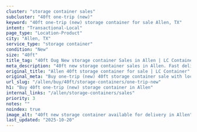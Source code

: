 ```yaml
---
cluster: "storage container sales"
subcluster: "40ft one-trip (new)"
keyword: "40ft one-trip (new) storage container for sale Allen, TX"
intent: "Transactional-Local"
page_type: "Location-Product"
city: "Allen, TX"
service_type: "storage container"
condition: "New"
size: "40ft"
title_tag: "40ft Oug New storage container Sales in Allen | LC Container"
meta_description: "40ft new storage container sales in Allen. Fast delivery, competitive pricing. Serving storage containers area. Quote ID: R8B. Call (214) 524-4168 for your free quote today."
original_title: "Allen 40ft storage container for sale | LC Container"
original_meta: "Buy one-trip (new) 40ft storage container sale with local delivery in Allen, TX. LC Container — local Since 2003. Request a fast quote today."
url_slug: "/allen/buy/40ft/storage-containers/one-trip-new"
h1: "Buy 40ft one-trip (new) storage container in Allen"
internal_links: "/allen/storage-containers/sales"
priority: 3
notes: ""
noindex: true
image_alt: "40ft new storage container available for delivery in Allen"
last_updated: "2025-10-20"
---
```


<!-- TODO: Add unique city/inventory copy, images, and internal links here. -->
